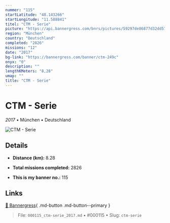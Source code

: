 ```yaml
---
nummer: "115"
startLatitude: "48.143266"
startLongitude: "11.588841"
titel: "CTM - Serie"
picture: "https://api.bannergress.com/bnrs/pictures/59297de86877d32dd5738ca20ce7816e"
region: "München"
country: "Deutschland"
completed: "2826"
missions: "12"
date: "2017"
bg-link: "https://bannergress.com/banner/ctm-249c"
onyx: "0"
description: ""
lengthKMeters: "8,28"
umap: ""
title: "CTM - Serie"
---
```

# CTM - Serie

*2017* • München • Deutschland

![CTM - Serie](https://api.bannergress.com/bnrs/pictures/59297de86877d32dd5738ca20ce7816e)

## Details
- **Distance (km):** 8.28

- **Total missions completed:** 2826
- **This is my banner no.:** 115




## Links
[🔗 Bannergress](https://bannergress.com/banner/ctm-249c){ .md-button .md-button--primary }



> File: `000115_ctm-serie_2017.md` • #000115 • Slug: `ctm-serie`
